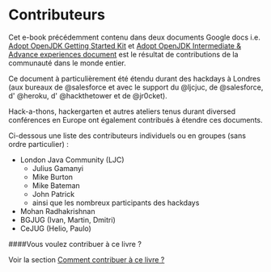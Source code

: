 # Contributeurs

Cet e-book précédemment contenu dans deux documents Google docs i.e. [Adopt OpenJDK Getting Started Kit](http://bit.ly/17ovGUB) et [Adopt OpenJDK Intermediate & Advance experiences document](http://bit.ly/1ckphOl)
est le résultat de contributions de la communauté dans le monde entier.

Ce document à particulièrement été étendu durant des hackdays à Londres (aux bureaux de @salesforce et avec le support
du @ljcjuc, de @salesforce, d' @heroku, d' @hackthetower et de @jr0cket).

Hack-a-thons, hackergarten et autres ateliers tenus durant diversed conférences en Europe ont également contribués à étendre ces documents.

Ci-dessous une liste des contributeurs individuels ou en groupes (sans ordre particulier) :
- London Java Community (LJC) 
    - Julius Gamanyi
    - Mike Burton
    - Mike Bateman
    - John Patrick
    - ainsi que les nombreux participants des hackdays
- Mohan Radhakrishnan
- BGJUG (Ivan, Martin, Dmitri)
- CeJUG (Helio, Paulo)

####Vous voulez contribuer à ce livre ?

Voir la section [Comment contribuer à ce livre ?](contribute.md)